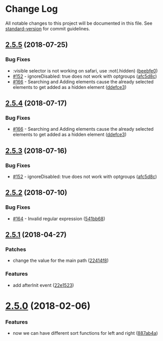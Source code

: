# Change Log

All notable changes to this project will be documented in this file. See [standard-version](https://github.com/conventional-changelog/standard-version) for commit guidelines.

<a name="2.5.5"></a>
## [2.5.5](https://github.com/crlcu/multiselect/compare/v2.5.2...v2.5.5) (2018-07-25)


### Bug Fixes

* :visible selector is not working on safari, use :not(.hidden) ([beebfe0](https://github.com/crlcu/multiselect/commit/beebfe0))
* [#152](https://github.com/crlcu/multiselect/issues/152) - ignoreDisabled: true does not work with optgroups ([afc5d8c](https://github.com/crlcu/multiselect/commit/afc5d8c))
* [#166](https://github.com/crlcu/multiselect/issues/166) - Searching and Adding elements cause the already selected elements to get added as a hidden element ([ddefce3](https://github.com/crlcu/multiselect/commit/ddefce3))



<a name="2.5.4"></a>
## [2.5.4](https://github.com/crlcu/multiselect/compare/v2.5.3...v2.5.4) (2018-07-17)


### Bug Fixes

* [#166](https://github.com/crlcu/multiselect/issues/166) - Searching and Adding elements cause the already selected elements to get added as a hidden element ([ddefce3](https://github.com/crlcu/multiselect/commit/ddefce3))



<a name="2.5.3"></a>
## [2.5.3](https://github.com/crlcu/multiselect/compare/v2.5.2...v2.5.3) (2018-07-16)


### Bug Fixes

* [#152](https://github.com/crlcu/multiselect/issues/152) - ignoreDisabled: true does not work with optgroups ([afc5d8c](https://github.com/crlcu/multiselect/commit/afc5d8c))



<a name="2.5.2"></a>
## [2.5.2](https://github.com/crlcu/multiselect/compare/v2.5.1...v2.5.2) (2018-07-10)


### Bug Fixes

* [#164](https://github.com/crlcu/multiselect/issues/164) - Invalid regular expression ([541bb68](https://github.com/crlcu/multiselect/commit/541bb68))



<a name="2.5.1"></a>
## [2.5.1](https://github.com/crlcu/multiselect/compare/v2.5.0...v2.5.1) (2018-04-27)


### Patches

* change the value for the main path ([22414f8](https://github.com/crlcu/multiselect/commit/22414f8))

### Features

* add afterInit event ([22e1523](https://github.com/crlcu/multiselect/commit/22e1523))



<a name="2.5.0"></a>
# [2.5.0](https://github.com/crlcu/multiselect/compare/v2.4.1...v2.5.0) (2018-02-06)


### Features

* now we can have different sort functions for left and right ([887ab4a](https://github.com/crlcu/multiselect/commit/887ab4a))
